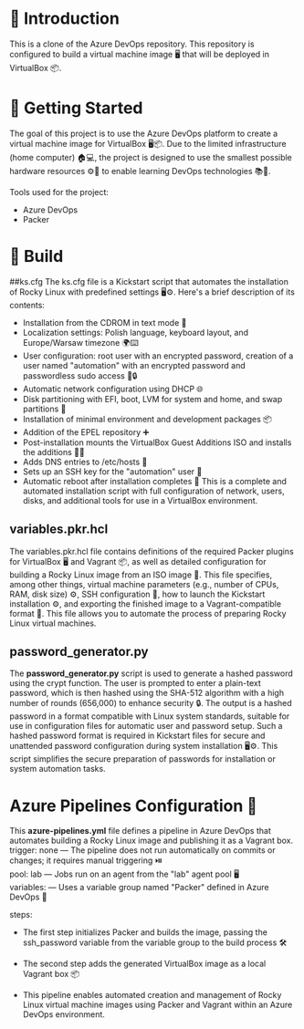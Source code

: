 # 🚀 Introduction 
This is a clone of the Azure DevOps repository.
This repository is configured to build a virtual machine image 🖥️ that will be deployed in VirtualBox 📦.

# 🚩 Getting Started
The goal of this project is to use the Azure DevOps platform to create a virtual machine image for VirtualBox 🖥️📦.
Due to the limited infrastructure (home computer) 🏠💻, the project is designed to use the smallest possible hardware resources ⚙️🔋 to enable learning DevOps technologies 📚🚀.

Tools used for the project:
- Azure DevOps
- Packer

# 🔨 Build
##ks.cfg
The ks.cfg file is a Kickstart script that automates the installation of Rocky Linux with predefined settings 🖥️⚙️. Here's a brief description of its contents:
- Installation from the CDROM in text mode 📀
- Localization settings: Polish language, keyboard layout, and Europe/Warsaw timezone 🌍⌨️
- User configuration: root user with an encrypted password, creation of a user named "automation" with an encrypted password and passwordless sudo access 👤🔒
- Automatic network configuration using DHCP 🌐
- Disk partitioning with EFI, boot, LVM for system and home, and swap partitions 💽
- Installation of minimal environment and development packages 📦
- Addition of the EPEL repository ➕
- Post-installation mounts the VirtualBox Guest Additions ISO and installs the additions 📀➕
- Adds DNS entries to /etc/hosts 📝
- Sets up an SSH key for the "automation" user 🔑
- Automatic reboot after installation completes 🔄
This is a complete and automated installation script with full configuration of network, users, disks, and additional tools for use in a VirtualBox environment.

## variables.pkr.hcl
The variables.pkr.hcl file contains definitions of the required Packer plugins for VirtualBox 🖥️ and Vagrant 📦, as well as detailed configuration for building a Rocky Linux image from an ISO image 📀. This file specifies, among other things, virtual machine parameters (e.g., number of CPUs, RAM, disk size) ⚙️, SSH configuration 🔐, how to launch the Kickstart installation ⚙️, and exporting the finished image to a Vagrant-compatible format 🚀. This file allows you to automate the process of preparing Rocky Linux virtual machines.

## password_generator.py
The **password_generator.py** script is used to generate a hashed password using the crypt function. The user is prompted to enter a plain-text password, which is then hashed using the SHA-512 algorithm with a high number of rounds (656,000) to enhance security 🔒. The output is a hashed password in a format compatible with Linux system standards, suitable for use in configuration files for automatic user and password setup. Such a hashed password format is required in Kickstart files for secure and unattended password configuration during system installation 🖥️⚙️. This script simplifies the secure preparation of passwords for installation or system automation tasks.

# Azure Pipelines Configuration 🚀
This **azure-pipelines.yml** file defines a pipeline in Azure DevOps that automates building a Rocky Linux image and publishing it as a Vagrant box.  
trigger: none — The pipeline does not run automatically on commits or changes; it requires manual triggering ⏯️  
pool: lab — Jobs run on an agent from the "lab" agent pool 🖥️  
variables: — Uses a variable group named "Packer" defined in Azure DevOps 🔧  

steps:
- The first step initializes Packer and builds the image, passing the ssh_password variable from the variable group to the build process 🛠️
- The second step adds the generated VirtualBox image as a local Vagrant box 📦

- This pipeline enables automated creation and management of Rocky Linux virtual machine images using Packer and Vagrant within an Azure DevOps environment.
